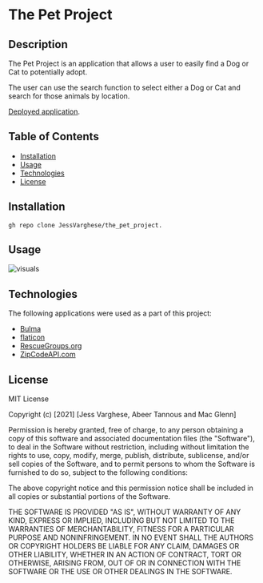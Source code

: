 # The Pet Project

## Description

The Pet Project is an application that allows a user to easily find a Dog or Cat to potentially adopt.

The user can use the search function to select either a Dog or Cat and search for those animals by location.


[Deployed application](https://jessvarghese.github.io/the_pet_project).

## Table of Contents

* [Installation](#Installation)
* [Usage](#usage)
* [Technologies](#technologies)
* [License](#license)





## Installation

```
gh repo clone JessVarghese/the_pet_project.

```

## Usage


![visuals](https://github.com/JessVarghese/the_pet_project/blob/develop/images/tpp_image.png)

## Technologies
The following applications were used as a part of this project:

* [Bulma](https://bulma.io/)
* [flaticon](https://www.flaticon.com/)
* [RescueGroups.org](https://rescuegroups.org/services/adoptable-pet-data-api/)
* [ZipCodeAPI.com](http://www.zipcodeapi.com/index.php)

## License

MIT License

Copyright (c) [2021] [Jess Varghese, Abeer Tannous and Mac Glenn]

Permission is hereby granted, free of charge, to any person obtaining a copy
of this software and associated documentation files (the "Software"), to deal
in the Software without restriction, including without limitation the rights
to use, copy, modify, merge, publish, distribute, sublicense, and/or sell
copies of the Software, and to permit persons to whom the Software is
furnished to do so, subject to the following conditions:

The above copyright notice and this permission notice shall be included in all
copies or substantial portions of the Software.

THE SOFTWARE IS PROVIDED "AS IS", WITHOUT WARRANTY OF ANY KIND, EXPRESS OR
IMPLIED, INCLUDING BUT NOT LIMITED TO THE WARRANTIES OF MERCHANTABILITY,
FITNESS FOR A PARTICULAR PURPOSE AND NONINFRINGEMENT. IN NO EVENT SHALL THE
AUTHORS OR COPYRIGHT HOLDERS BE LIABLE FOR ANY CLAIM, DAMAGES OR OTHER
LIABILITY, WHETHER IN AN ACTION OF CONTRACT, TORT OR OTHERWISE, ARISING FROM,
OUT OF OR IN CONNECTION WITH THE SOFTWARE OR THE USE OR OTHER DEALINGS IN THE
SOFTWARE.
